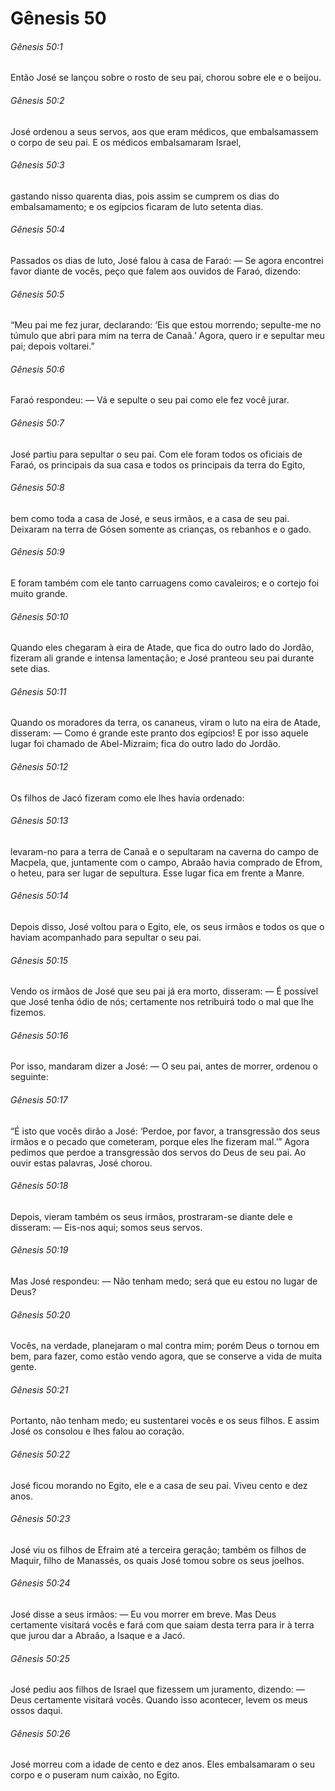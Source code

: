 # Gênesis 50

###### Gênesis 50:1

Então José se lançou sobre o rosto de seu pai, chorou sobre ele e o beijou.

###### Gênesis 50:2

José ordenou a seus servos, aos que eram médicos, que embalsamassem o corpo de seu pai. E os médicos embalsamaram Israel,

###### Gênesis 50:3

gastando nisso quarenta dias, pois assim se cumprem os dias do embalsamamento; e os egípcios ficaram de luto setenta dias.

###### Gênesis 50:4

Passados os dias de luto, José falou à casa de Faraó: — Se agora encontrei favor diante de vocês, peço que falem aos ouvidos de Faraó, dizendo:

###### Gênesis 50:5

“Meu pai me fez jurar, declarando: ‘Eis que estou morrendo; sepulte-me no túmulo que abri para mim na terra de Canaã.’ Agora, quero ir e sepultar meu pai; depois voltarei.”

###### Gênesis 50:6

Faraó respondeu: — Vá e sepulte o seu pai como ele fez você jurar.

###### Gênesis 50:7

José partiu para sepultar o seu pai. Com ele foram todos os oficiais de Faraó, os principais da sua casa e todos os principais da terra do Egito,

###### Gênesis 50:8

bem como toda a casa de José, e seus irmãos, e a casa de seu pai. Deixaram na terra de Gósen somente as crianças, os rebanhos e o gado.

###### Gênesis 50:9

E foram também com ele tanto carruagens como cavaleiros; e o cortejo foi muito grande.

###### Gênesis 50:10

Quando eles chegaram à eira de Atade, que fica do outro lado do Jordão, fizeram ali grande e intensa lamentação; e José pranteou seu pai durante sete dias.

###### Gênesis 50:11

Quando os moradores da terra, os cananeus, viram o luto na eira de Atade, disseram: — Como é grande este pranto dos egípcios! E por isso aquele lugar foi chamado de Abel-Mizraim; fica do outro lado do Jordão.

###### Gênesis 50:12

Os filhos de Jacó fizeram como ele lhes havia ordenado:

###### Gênesis 50:13

levaram-no para a terra de Canaã e o sepultaram na caverna do campo de Macpela, que, juntamente com o campo, Abraão havia comprado de Efrom, o heteu, para ser lugar de sepultura. Esse lugar fica em frente a Manre.

###### Gênesis 50:14

Depois disso, José voltou para o Egito, ele, os seus irmãos e todos os que o haviam acompanhado para sepultar o seu pai.

###### Gênesis 50:15

Vendo os irmãos de José que seu pai já era morto, disseram: — É possível que José tenha ódio de nós; certamente nos retribuirá todo o mal que lhe fizemos.

###### Gênesis 50:16

Por isso, mandaram dizer a José: — O seu pai, antes de morrer, ordenou o seguinte:

###### Gênesis 50:17

“É isto que vocês dirão a José: ‘Perdoe, por favor, a transgressão dos seus irmãos e o pecado que cometeram, porque eles lhe fizeram mal.’” Agora pedimos que perdoe a transgressão dos servos do Deus de seu pai. Ao ouvir estas palavras, José chorou.

###### Gênesis 50:18

Depois, vieram também os seus irmãos, prostraram-se diante dele e disseram: — Eis-nos aqui; somos seus servos.

###### Gênesis 50:19

Mas José respondeu: — Não tenham medo; será que eu estou no lugar de Deus?

###### Gênesis 50:20

Vocês, na verdade, planejaram o mal contra mim; porém Deus o tornou em bem, para fazer, como estão vendo agora, que se conserve a vida de muita gente.

###### Gênesis 50:21

Portanto, não tenham medo; eu sustentarei vocês e os seus filhos. E assim José os consolou e lhes falou ao coração.

###### Gênesis 50:22

José ficou morando no Egito, ele e a casa de seu pai. Viveu cento e dez anos.

###### Gênesis 50:23

José viu os filhos de Efraim até a terceira geração; também os filhos de Maquir, filho de Manassés, os quais José tomou sobre os seus joelhos.

###### Gênesis 50:24

José disse a seus irmãos: — Eu vou morrer em breve. Mas Deus certamente visitará vocês e fará com que saiam desta terra para ir à terra que jurou dar a Abraão, a Isaque e a Jacó.

###### Gênesis 50:25

José pediu aos filhos de Israel que fizessem um juramento, dizendo: — Deus certamente visitará vocês. Quando isso acontecer, levem os meus ossos daqui.

###### Gênesis 50:26

José morreu com a idade de cento e dez anos. Eles embalsamaram o seu corpo e o puseram num caixão, no Egito.

